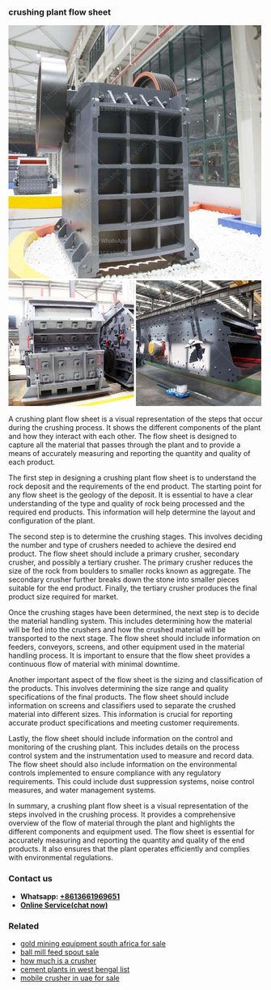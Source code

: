 <h3>crushing plant flow sheet</h3><img src='1708589448.jpg' alt=''><p>A crushing plant flow sheet is a visual representation of the steps that occur during the crushing process. It shows the different components of the plant and how they interact with each other. The flow sheet is designed to capture all the material that passes through the plant and to provide a means of accurately measuring and reporting the quantity and quality of each product.</p><p>The first step in designing a crushing plant flow sheet is to understand the rock deposit and the requirements of the end product. The starting point for any flow sheet is the geology of the deposit. It is essential to have a clear understanding of the type and quality of rock being processed and the required end products. This information will help determine the layout and configuration of the plant.</p><p>The second step is to determine the crushing stages. This involves deciding the number and type of crushers needed to achieve the desired end product. The flow sheet should include a primary crusher, secondary crusher, and possibly a tertiary crusher. The primary crusher reduces the size of the rock from boulders to smaller rocks known as aggregate. The secondary crusher further breaks down the stone into smaller pieces suitable for the end product. Finally, the tertiary crusher produces the final product size required for market.</p><p>Once the crushing stages have been determined, the next step is to decide the material handling system. This includes determining how the material will be fed into the crushers and how the crushed material will be transported to the next stage. The flow sheet should include information on feeders, conveyors, screens, and other equipment used in the material handling process. It is important to ensure that the flow sheet provides a continuous flow of material with minimal downtime.</p><p>Another important aspect of the flow sheet is the sizing and classification of the products. This involves determining the size range and quality specifications of the final products. The flow sheet should include information on screens and classifiers used to separate the crushed material into different sizes. This information is crucial for reporting accurate product specifications and meeting customer requirements.</p><p>Lastly, the flow sheet should include information on the control and monitoring of the crushing plant. This includes details on the process control system and the instrumentation used to measure and record data. The flow sheet should also include information on the environmental controls implemented to ensure compliance with any regulatory requirements. This could include dust suppression systems, noise control measures, and water management systems.</p><p>In summary, a crushing plant flow sheet is a visual representation of the steps involved in the crushing process. It provides a comprehensive overview of the flow of material through the plant and highlights the different components and equipment used. The flow sheet is essential for accurately measuring and reporting the quantity and quality of the end products. It also ensures that the plant operates efficiently and complies with environmental regulations.</p><h3>Contact us</h3><ul><li><strong>Whatsapp:&nbsp;<a href="https://wa.me/8613661969651">+8613661969651</a></strong></li><li><a href="https://swt.shibang-china.com/?git&amp;zhl&amp;crushing plant flow sheet"><strong>Online Service(chat now)</strong></a></li></ul><h3>Related</h3><ul><li><a href='gold mining equipment south africa for sale.md'>gold mining equipment south africa for sale</a></li><li><a href='ball mill feed spout sale.md'>ball mill feed spout sale</a></li><li><a href='how much is a crusher.md'>how much is a crusher</a></li><li><a href='cement plants in west bengal list.md'>cement plants in west bengal list</a></li><li><a href='mobile crusher in uae for sale.md'>mobile crusher in uae for sale</a></li></ul>